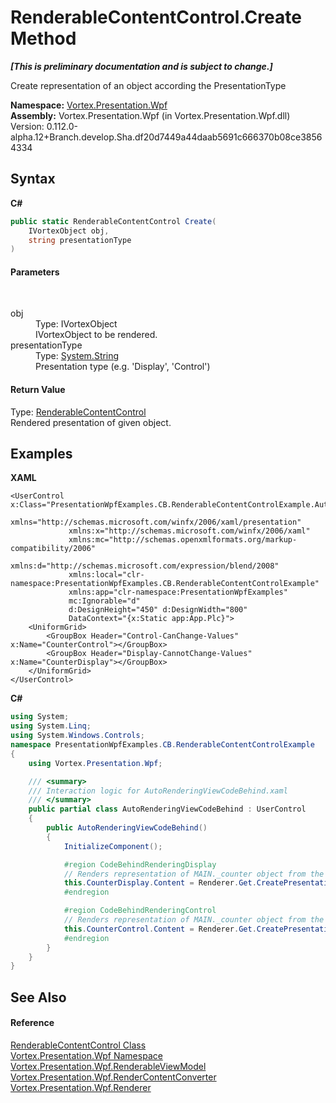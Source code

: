# RenderableContentControl.Create Method 
 _**\[This is preliminary documentation and is subject to change.\]**_

Create representation of an object according the PresentationType

**Namespace:**&nbsp;<a href="N_Vortex_Presentation_Wpf.md">Vortex.Presentation.Wpf</a><br />**Assembly:**&nbsp;Vortex.Presentation.Wpf (in Vortex.Presentation.Wpf.dll) Version: 0.112.0-alpha.12+Branch.develop.Sha.df20d7449a44daab5691c666370b08ce38564334

## Syntax

**C#**<br />
``` C#
public static RenderableContentControl Create(
	IVortexObject obj,
	string presentationType
)
```


#### Parameters
&nbsp;<dl><dt>obj</dt><dd>Type: IVortexObject<br />IVortexObject to be rendered.</dd><dt>presentationType</dt><dd>Type: <a href="https://docs.microsoft.com/dotnet/api/system.string" target="_blank">System.String</a><br />Presentation type (e.g. 'Display', 'Control')</dd></dl>

#### Return Value
Type: <a href="T_Vortex_Presentation_Wpf_RenderableContentControl.md">RenderableContentControl</a><br />Rendered presentation of given object.

## Examples

**XAML**<br />
``` XAML
<UserControl x:Class="PresentationWpfExamples.CB.RenderableContentControlExample.AutoRenderingViewCodeBehind"
             xmlns="http://schemas.microsoft.com/winfx/2006/xaml/presentation"
             xmlns:x="http://schemas.microsoft.com/winfx/2006/xaml"
             xmlns:mc="http://schemas.openxmlformats.org/markup-compatibility/2006" 
             xmlns:d="http://schemas.microsoft.com/expression/blend/2008" 
             xmlns:local="clr-namespace:PresentationWpfExamples.CB.RenderableContentControlExample"
             xmlns:app="clr-namespace:PresentationWpfExamples"
             mc:Ignorable="d" 
             d:DesignHeight="450" d:DesignWidth="800"
             DataContext="{x:Static app:App.Plc}">
    <UniformGrid>
        <GroupBox Header="Control-CanChange-Values" x:Name="CounterControl"></GroupBox>
        <GroupBox Header="Display-CannotChange-Values" x:Name="CounterDisplay"></GroupBox>
    </UniformGrid>
</UserControl>
```

**C#**<br />
``` C#
using System;
using System.Linq;
using System.Windows.Controls;
namespace PresentationWpfExamples.CB.RenderableContentControlExample
{
    using Vortex.Presentation.Wpf;

    /// <summary>
    /// Interaction logic for AutoRenderingViewCodeBehind.xaml
    /// </summary>
    public partial class AutoRenderingViewCodeBehind : UserControl
    {
        public AutoRenderingViewCodeBehind()
        {
            InitializeComponent();

            #region CodeBehindRenderingDisplay
            // Renders representation of MAIN._counter object from the PLC in read-only mode.
            this.CounterDisplay.Content = Renderer.Get.CreatePresentation("Display", App.Plc.MAIN._counter);
            #endregion

            #region CodeBehindRenderingControl
            // Renders representation of MAIN._counter object from the PLC in read/write mode.
            this.CounterControl.Content = Renderer.Get.CreatePresentation("Control", App.Plc.MAIN._counter);
            #endregion
        }
    }
}
```


## See Also


#### Reference
<a href="T_Vortex_Presentation_Wpf_RenderableContentControl.md">RenderableContentControl Class</a><br /><a href="N_Vortex_Presentation_Wpf.md">Vortex.Presentation.Wpf Namespace</a><br /><a href="T_Vortex_Presentation_Wpf_RenderableViewModel.md">Vortex.Presentation.Wpf.RenderableViewModel</a><br /><a href="T_Vortex_Presentation_Wpf_RenderContentConverter.md">Vortex.Presentation.Wpf.RenderContentConverter</a><br /><a href="T_Vortex_Presentation_Wpf_Renderer.md">Vortex.Presentation.Wpf.Renderer</a><br />
